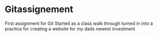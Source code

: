 # Gitassignement
First assignment for Git
Started as a class walk through turned in into a practice for creating a website for my dads newest investment
